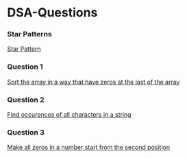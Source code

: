 # DSA-Questions

### Star Patterns
[Star Pattern](star_pattern.py)

### Question 1
[Sort the array in a way that have zeros at the last of the array](code1.py)

### Question 2
[Find occurences of all characters in a string](code2.py)

### Question 3
[Make all zeros in a number start from the second position](code3.py)
